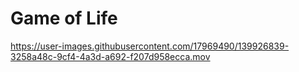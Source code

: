 # Game of Life



https://user-images.githubusercontent.com/17969490/139926839-3258a48c-9cf4-4a3d-a692-f207d958ecca.mov

